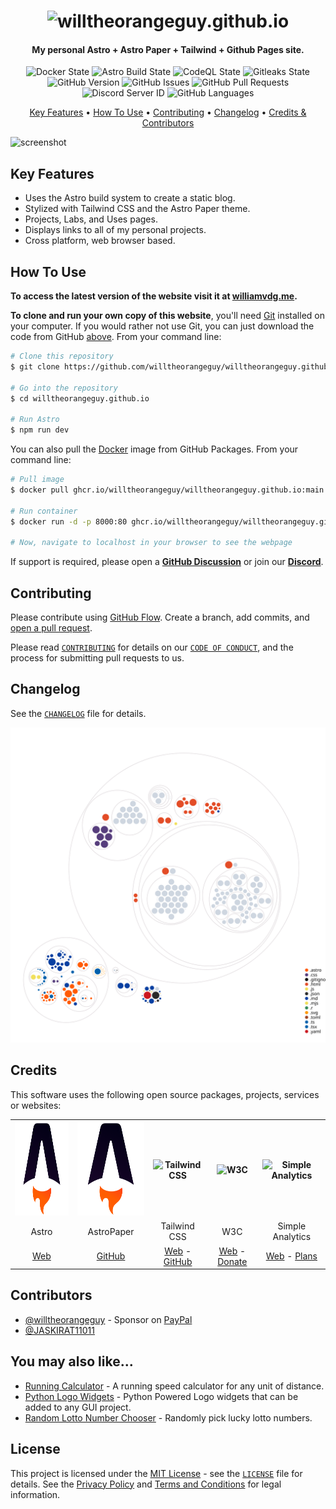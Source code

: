 <!-- Logo -->
<h1 align="center">
  <img src="https://github.com/willtheorangeguy/willtheorangeguy.github.io/blob/main/docs/images/logo.png" height="250px" width="400px" alt="willtheorangeguy.github.io">
</h1>

<!-- Copy -->
<h4 align="center">My personal Astro + Astro Paper + Tailwind + Github Pages site.</h4>

<!-- Badges -->
<div align="center">
  <!-- Stability -->
  <img alt="Docker State" src="https://github.com/willtheorangeguy/willtheorangeguy.github.io/actions/workflows/docker-image.yml/badge.svg">
  <!-- Stability -->
  <img alt="Astro Build State" src="https://github.com/willtheorangeguy/willtheorangeguy.github.io/actions/workflows/astro.yml/badge.svg">
  <!-- CodeQL -->
  <img alt="CodeQL State" src="https://github.com/willtheorangeguy/willtheorangeguy.github.io/actions/workflows/codeql.yml/badge.svg">
  <!-- Gitleaks -->
  <img alt="Gitleaks State" src="https://github.com/willtheorangeguy/willtheorangeguy.github.io/actions/workflows/gitleaks.yml/badge.svg">
  <!-- Version -->
  <img alt="GitHub Version" src="https://img.shields.io/github/v/release/willtheorangeguy/willtheorangeguy.github.io">
  <!-- Issues -->
  <img alt="GitHub Issues" src="https://img.shields.io/github/issues/willtheorangeguy/willtheorangeguy.github.io">
  <!-- Pull Requests -->
  <img alt="GitHub Pull Requests" src="https://img.shields.io/github/issues-pr/willtheorangeguy/willtheorangeguy.github.io">
  <!-- Discord -->
  <img alt="Discord Server ID" src="https://img.shields.io/discord/956764342618030081">
  <!-- Language Count -->
  <img alt="GitHub Languages" src="https://img.shields.io/github/languages/count/willtheorangeguy/willtheorangeguy.github.io">
</div>

<!-- Navigation -->
<p align="center">
  <a href="#key-features">Key Features</a> •
  <a href="#how-to-use">How To Use</a> •
  <a href="#contributing">Contributing</a> •
  <a href="#changelog">Changelog</a> •
  <a href="#credits">Credits & Contributors</a>
</p>

<!-- Screenshot(s) -->

![screenshot](./docs/images/welcome.jpg)

## Key Features

-   Uses the Astro build system to create a static blog.
-   Stylized with Tailwind CSS and the Astro Paper theme.
-   Projects, Labs, and Uses pages.
-   Displays links to all of my personal projects.
-   Cross platform, web browser based.

## How To Use

**To access the latest version of the website visit it at [williamvdg.me](https://willtheorangeguy.github.io/).**

**To clone and run your own copy of this website**, you'll need [Git](https://git-scm.com/downloads) installed on your computer. If you would rather not use Git, you can just download the code from GitHub [above](https://github.com/willtheorangeguy/willtheorangeguy.github.io/archive/refs/heads/main.zip). From your command line:

```bash
# Clone this repository
$ git clone https://github.com/willtheorangeguy/willtheorangeguy.github.io.git

# Go into the repository
$ cd willtheorangeguy.github.io

# Run Astro
$ npm run dev
```

You can also pull the [Docker](https://www.docker.com/) image from GitHub Packages. From your command line:

```bash
# Pull image
$ docker pull ghcr.io/willtheorangeguy/willtheorangeguy.github.io:main

# Run container
$ docker run -d -p 8000:80 ghcr.io/willtheorangeguy/willtheorangeguy.github.io:main

# Now, navigate to localhost in your browser to see the webpage
```

If support is required, please open a **[GitHub Discussion](https://github.com/willtheorangeguy/willtheorangeguy.github.io/discussions/new)** or join our **[Discord](https://discord.gg/axMJXSRvTJ)**.

## Contributing

Please contribute using [GitHub Flow](https://guides.github.com/introduction/flow). Create a branch, add commits, and [open a pull request](https://github.com/willtheorangeguy/willtheorangeguy.github.io/compare).

Please read [`CONTRIBUTING`](CONTRIBUTING.md) for details on our [`CODE OF CONDUCT`](CODE_OF_CONDUCT.md), and the process for submitting pull requests to us.

## Changelog

See the [`CHANGELOG`](CHANGELOG.md) file for details.

![Visualization of the codebase](./diagram.svg)

## Credits

This software uses the following open source packages, projects, services or websites:

<!-- Credits Table -->
<table>
  <tr>
    <th align="center"><img src="https://raw.githubusercontent.com/github/explore/5cc0a03a302ec862c4aeac2a22a513ae31c35432/topics/astro/astro.png" width="150" height="150" alt="Astro"/></th>
    <th align="center"><img src="https://raw.githubusercontent.com/github/explore/5cc0a03a302ec862c4aeac2a22a513ae31c35432/topics/astro/astro.png" width="150" height="150" alt="Astro Paper"/></th>
    <th align="center"><img src="https://upload.wikimedia.org/wikipedia/commons/d/d5/Tailwind_CSS_Logo.svg" width="150" height="150" alt="Tailwind CSS"/></th>
    <th align="center"><img src="https://www.w3.org/assets/logos/w3c/w3c-no-bars.svg" width="150" height="150" alt="W3C"/></th>
    <th align="center"><img src="https://assets.simpleanalytics.com/press/logo-ratio-1-1/square.svg" width="150" height="150" alt="Simple Analytics"/></th>
  </tr>
  <tr>
    <td align="center">Astro</td>
    <td align="center">AstroPaper</td>
    <td align="center">Tailwind CSS</td>
    <td align="center">W3C</td>
    <td align="center">Simple Analytics</td>
  </tr>
  <tr>
    <td align="center"><a href="https://astro.build/">Web</a></td>
    <td align="center"><a href="https://github.com/satnaing/astro-paper">GitHub</a></td>
    <td align="center"><a href="https://tailwindcss.com/">Web</a> - <a href="https://github.com/tailwindlabs/tailwindcss">GitHub</a></td>
    <td align="center"><a href="https://www.w3.org">Web</a> - <a href="https://www.w3.org/support/">Donate</a></td>
    <td align="center"><a href="https://simpleanalytics.com/?referral=willtheorangeguy">Web</a> - <a href="https://www.simpleanalytics.com/pricing">Plans</a></td>
  </tr>
</table>

## Contributors

-   [@willtheorangeguy](https://github.com/willtheorangeguy) - Sponsor on [PayPal](https://paypal.me/wvdg44?country.x=CA&locale.x=en_US)
-   [@JASKIRAT11011](https://github.com/JASKIRAT11011)

## You may also like...

-   [Running Calculator](https://github.com/willtheorangeguy/Running-Calculator) - A running speed calculator for any unit of distance.
-   [Python Logo Widgets](https://github.com/willtheorangeguy/Python-Logo-Widgets) - Python Powered Logo widgets that can be added to any GUI project.
-   [Random Lotto Number Chooser](https://github.com/willtheorangeguy/Random-Lotto-Number-Chooser) - Randomly pick lucky lotto numbers.

## License

This project is licensed under the [MIT License](https://mit-license.org/) - see the [`LICENSE`](LICENSE.md) file for details. See the [Privacy Policy](https://github.com/willtheorangeguy/willtheorangeguy.github.io/blob/main/docs/legal/PRIVACY.md) and [Terms and Conditions](https://github.com/willtheorangeguy/willtheorangeguy.github.io/blob/main/docs/legal/TERMS.md) for legal information.
